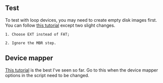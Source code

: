 ## Test
To test with loop devices, you may need to create empty disk images first.
You can follow [this tutorial](http://www.richud.com/wiki/Ubuntu_Create_Hard_Drive_Image) 
except two slight changes.

	1. Choose EXT instead of FAT; 

	2. Ignore the MBR step.                                 

## Device mapper 
[This tutorial](http://wiki.gentoo.org/wiki/Device-mapper) is the best I've seen so far.
Go to this when the device mapper options in the script need to be changed.
